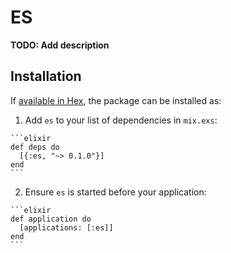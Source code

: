 # ES

**TODO: Add description**

## Installation

If [available in Hex](https://hex.pm/docs/publish), the package can be installed as:

  1. Add `es` to your list of dependencies in `mix.exs`:

    ```elixir
    def deps do
      [{:es, "~> 0.1.0"}]
    end
    ```

  2. Ensure `es` is started before your application:

    ```elixir
    def application do
      [applications: [:es]]
    end
    ```

